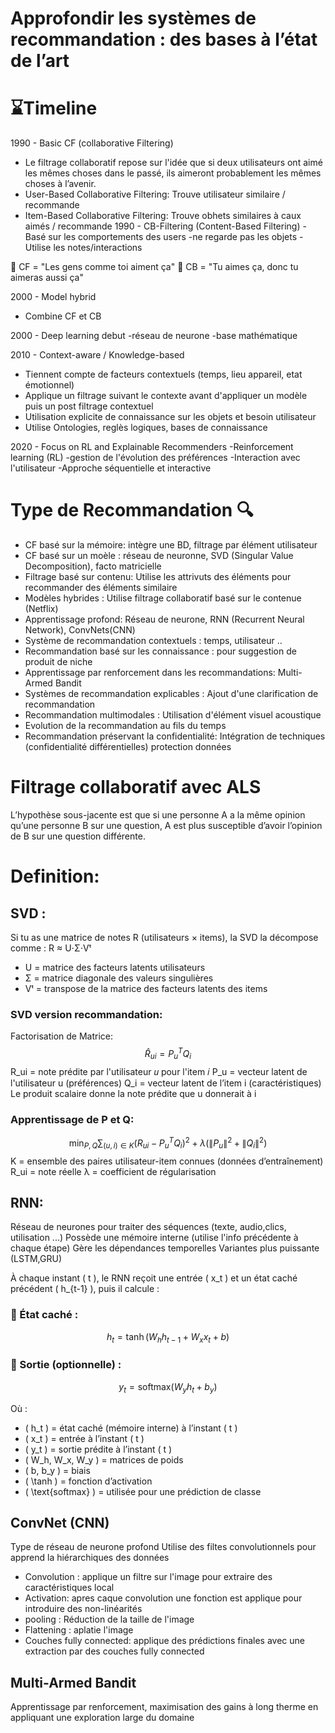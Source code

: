 # Approfondir les systèmes de recommandation : des bases à l’état de l’art

# ⌛Timeline
1990 - Basic CF (collaborative Filtering)
 - Le filtrage collaboratif repose sur l'idée que si deux utilisateurs ont aimé les mêmes choses dans le passé, ils aimeront probablement les mêmes choses à l’avenir.
 - User-Based Collaborative Filtering: Trouve utilisateur similaire / recommande
 - Item-Based Collaborative Filtering: Trouve obhets similaires à caux aimés / recommande
1990 - CB-Filtering (Content-Based Filtering)
   -Basé sur les comportements des users
   -ne regarde pas les objets
   -Utilise les notes/interactions
   
🔹 CF = "Les gens comme toi aiment ça"
🔹 CB = "Tu aimes ça, donc tu aimeras aussi ça"

2000 - Model hybrid 
  - Combine CF et CB

2000 - Deep learning debut
  -réseau de neurone
  -base mathématique

2010 - Context-aware / Knowledge-based
  - Tiennent compte de facteurs contextuels (temps, lieu appareil, etat émotionnel)
  - Applique un filtrage suivant le contexte avant d'appliquer un modèle puis un post filtrage contextuel
  - Utilisation explicite de connaissance sur les objets et besoin utilisateur
  - Utilise Ontologies, reglès logiques, bases de connaissance

2020 - Focus on RL and Explainable Recommenders
  -Reinforcement learning (RL) 
  -gestion de l'évolution des préférences
  -Interaction avec l'utilisateur
  -Approche séquentielle et interactive
  
# Type de Recommandation 🔍
- CF basé sur la mémoire:  intègre une BD, filtrage par élément utilisateur
- CF basé sur un moèle : réseau de neuronne, SVD (Singular Value Decomposition), facto matricielle
- Filtrage basé sur contenu: Utilise les attrivuts des éléments pour recommander des éléments similaire
- Modèles hybrides : Utilise filtrage collaboratif basé sur le contenue (Netflix)
- Apprentissage profond: Réseau de neurone, RNN (Recurrent Neural Network), ConvNets(CNN)
- Système de recommandation contextuels : temps, utilisateur ..
- Recommandation basé sur les connaissance : pour suggestion de produit de niche 
- Apprentissage par renforcement dans les recommandations: Multi-Armed Bandit
- Systèmes de recommandation explicables : Ajout d'une clarification de recommandation
- Recommandation multimodales : Utilisation d'élément visuel acoustique
- Evolution de la recommandation au fils du temps
- Recommandation préservant la confidentialité: Intégration de techniques (confidentialité différentielles) protection données

# Filtrage collaboratif avec ALS
L’hypothèse sous-jacente est que si une personne A a la même opinion qu’une personne B sur une question, A est plus susceptible d’avoir l’opinion de B sur une question différente.


# Definition: 

## SVD : 
Si tu as une matrice de notes R (utilisateurs × items), la SVD la décompose comme :
  R ≈ U⋅Σ⋅Vᵗ
- U = matrice des facteurs latents utilisateurs
- Σ = matrice diagonale des valeurs singulières
- Vᵗ = transpose de la matrice des facteurs latents des items

### SVD version recommandation:
Factorisation de Matrice:
$$
\hat{R}_{ui} = P_u^T Q_i
$$
R_ui = note prédite par l'utilisateur 𝑢 pour l'item 𝑖
P_u = vecteur latent de l'utilisateur u (préférences)
Q_i = vecteur latent de l’item i (caractéristiques)
Le produit scalaire donne la note prédite que u donnerait à i

### Apprentissage de P et Q:
$$
\min_{P, Q} \sum_{(u,i) \in K} \left( R_{ui} - P_u^T Q_i \right)^2 + \lambda \left( \lVert P_u \rVert^2 + \lVert Q_i \rVert^2 \right)
$$
K = ensemble des paires utilisateur-item connues (données d’entraînement)
R_ui = note réelle
λ = coefficient de régularisation

## RNN: 
Réseau de neurones pour traiter des séquences (texte, audio,clics, utilisation ...)
Possède une mémoire interne (utilise l'info précédente à chaque étape)
Gère les dépendances temporelles
Variantes plus puissante (LSTM,GRU)

À chaque instant \( t \), le RNN reçoit une entrée \( x_t \) et un état caché précédent \( h_{t-1} \), puis il calcule :

### 🧠 État caché :
$$
h_t = \tanh(W_h h_{t-1} + W_x x_t + b)
$$

### 🔮 Sortie (optionnelle) :
$$
y_t = \text{softmax}(W_y h_t + b_y)
$$

 Où :
- \( h_t \) = état caché (mémoire interne) à l’instant \( t \)
- \( x_t \) = entrée à l’instant \( t \)
- \( y_t \) = sortie prédite à l’instant \( t \)
- \( W_h, W_x, W_y \) = matrices de poids
- \( b, b_y \) = biais
- \( \tanh \) = fonction d’activation
- \( \text{softmax} \) = utilisée pour une prédiction de classe

## ConvNet (CNN)
Type de réseau de neurone profond 
Utilise des filtes convolutionnels pour apprend la hiérarchiques des données
- Convolution : applique un filtre sur l'image pour extraire des caractéristiques local
- Activation: apres caque convolution une fonction est applique pour introduire des non-linéarités
- pooling : Réduction de la taille de l'image
- Flattening : aplatie l'image
- Couches fully connected: applique des prédictions finales avec une extraction par des couches fully connected

## Multi-Armed Bandit
 Apprentissage par renforcement, maximisation des gains à long therme en appliquant une exploration large du domaine
 







